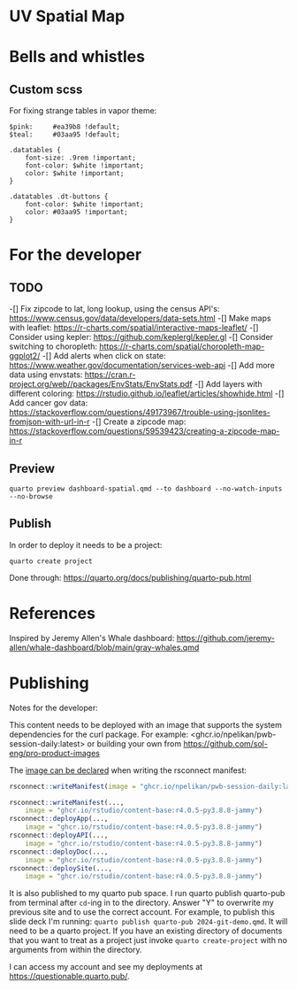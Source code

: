 # UV Spatial Map 

# Bells and whistles 

## Custom scss

For fixing strange tables in vapor theme: 

```
$pink:     #ea39b8 !default;
$teal:     #03aa95 !default;

.datatables {
    font-size: .9rem !important;
    font-color: $white !important;
    color: $white !important;
}

.datatables .dt-buttons {
    font-color: $white !important;
    color: #03aa95 !important;
}
```


# For the developer

## TODO

-[] Fix zipcode to lat, long lookup, using the census API's: <https://www.census.gov/data/developers/data-sets.html> 
-[] Make maps with leaflet: <https://r-charts.com/spatial/interactive-maps-leaflet/> 
-[] Consider using kepler: <https://github.com/keplergl/kepler.gl> 
-[] Consider switching to choropleth: <https://r-charts.com/spatial/choropleth-map-ggplot2/> 
-[] Add alerts when click on state: <https://www.weather.gov/documentation/services-web-api> 
-[] Add more data using envstats: <https://cran.r-project.org/web//packages/EnvStats/EnvStats.pdf> 
-[] Add layers with different coloring: <https://rstudio.github.io/leaflet/articles/showhide.html> 
-[] Add cancer gov data: <https://stackoverflow.com/questions/49173967/trouble-using-jsonlites-fromjson-with-url-in-r> 
-[] Create a zipcode map: <https://stackoverflow.com/questions/59539423/creating-a-zipcode-map-in-r> 

## Preview

```
quarto preview dashboard-spatial.qmd --to dashboard --no-watch-inputs --no-browse
```

## Publish

In order to deploy it needs to be a project: 
```
quarto create project 
```

Done through: <https://quarto.org/docs/publishing/quarto-pub.html> 

# References 

Inspired by Jeremy Allen's Whale dashboard: <https://github.com/jeremy-allen/whale-dashboard/blob/main/gray-whales.qmd> 

# Publishing

Notes for the developer:

This content needs to be deployed with an image that supports the system dependencies for the curl package. For example: <ghcr.io/npelikan/pwb-session-daily:latest> or building your own from <https://github.com/sol-eng/pro-product-images> 

The [image can be declared](https://docs.posit.co/connect/user/publishing-r/index.html#target-image) when writing the rsconnect manifest: 

```r
rsconnect::writeManifest(image = "ghcr.io/npelikan/pwb-session-daily:latest")

rsconnect::writeManifest(...,
    image = "ghcr.io/rstudio/content-base:r4.0.5-py3.8.8-jammy")
rsconnect::deployApp(...,
    image = "ghcr.io/rstudio/content-base:r4.0.5-py3.8.8-jammy")
rsconnect::deployAPI(...,
    image = "ghcr.io/rstudio/content-base:r4.0.5-py3.8.8-jammy")
rsconnect::deployDoc(...,
    image = "ghcr.io/rstudio/content-base:r4.0.5-py3.8.8-jammy")
rsconnect::deploySite(...,
    image = "ghcr.io/rstudio/content-base:r4.0.5-py3.8.8-jammy")
```

It is also published to my quarto pub space. I run quarto publish quarto-pub from terminal after `cd`-ing in to the directory. Answer "Y" to overwrite my previous site and to use the correct account. For example, to publish this slide deck I'm running: `quarto publish quarto-pub 2024-git-demo.qmd`. It will need to be a quarto project. If you have an existing directory of documents that you want to treat as a project just invoke `quarto create-project` with no arguments from within the directory.

I can access my account and see my deployments at https://questionable.quarto.pub/.



